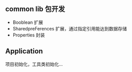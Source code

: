 ## common lib 包开发
- Booblean 扩展
- SharedpreFerences 扩展，通过指定引用能达到数据存储
- Properties 封装
## Application
项目初始化，工具类初始化...

